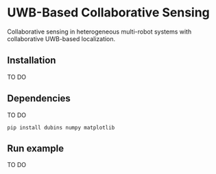 # UWB-Based Collaborative Sensing

Collaborative sensing in heterogeneous multi-robot systems with collaborative UWB-based localization.


## Installation

TO DO

## Dependencies

TO DO

```
pip install dubins numpy matplotlib
```

## Run example

TO DO
